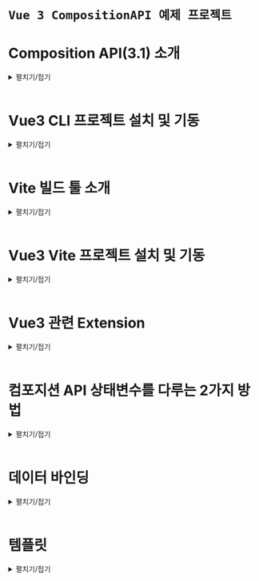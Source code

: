 # `Vue 3 CompositionAPI 예제 프로젝트`

# Composition API(3.1) 소개
<details>
<summary>펼치기/접기</summary>
<br>

## Composition API란?
기존 문법을 간결하게 다루게 해준다.  
vue 3.1 버전 이상에서 도입된 Composition API의 더욱 간소화된 문법을 소개한다.  
새로운 빌드 도구인 vite에서 기본 템플릿으로 제공하고 있다.  
공식 문서에서도 Composition API 사용을 권장하고 있다.  
주요 개선사항으로는 setup 기능으로 스크립트 작성 규칙을 단순화 시켰으며, 컴포넌트 관련 항목들, name, components 등 옵션등을 일일히 구분하지 않아도 된다.  
또한 export default 이하 데이터, 메소드, watch 등 또한 마찬가지로 따로 구분 필요 없이 한 곳에 작성 가능하다.  
상태 변수를 작성하는 문법이 변경되었으며, ref() 함수를 이용해 관리할 수 있다.  
라이프사이클 같은 경우도 함수로 작성하면 되며, onMounted로 이르만 변경되었다.

### 주요 개선 사항 정리
- setup 기능으로 스크립트 작성 규칙 단순화
- 옵션을 따로 구분할 필요 없이 한곳에서 작성
  - export default 이하 data, method, watch 등 구분 필요 없이 한곳에 작성 가능
- ref()로 상태변수 관리
- depfineProps로 prop 관리
### 실제 개선된 내용 코드 예시
- AS-IS
  ```vue
  <script>
    export default {
      name: 'AppComponent',
      data() {
        return {
          name: "APP",
          count: 0
        }
      },
      methods: {
        addCount() {
          count.value += 1;
        }
      },
      mounted() {
        console.log('mounted')
      },
    }
  </script>
  ```
- TO-BE
  ```vue
  <script setup>
    import { ref, onMounted } from 'vue';
    let name = ref('App');
    let count = ref(0);
    onMunted(() => {
      console.log('mounted')
    })
  </script>
  ```
</details>
<br>

# Vue3 CLI 프로젝트 설치 및 기동
<details>
<summary>펼치기/접기</summary>
<br>

## 필수 요소
- Node.js (LTS)
- IDE: VSC 등

## 터미널 
- vue/cli 설치 명령어 입력
  ```bash
  npm install -g @vue/cli
  ```
- Vue 프로젝트 생성
  ```bash
  vue create {프로젝트명}
  ```
- Vue 버전 선택 - 첫번째 Vue3 선택
  ```bash
  ? Please pic a preset: (Use arrow keys)
  > Default ( [Vue 3] babel, eslint)
    Default ( [Vue 2] babel, eslint)
    Manually select features
  ```
- 설치 완료 후 최종 터미널 통합 출력 내용
  ```bash
  Generating README.md...  

  Successfully Created project movie-info.  
  Get started with the following commands:  
  ```
- VSC 실행
  ```bash
  code .
  ```
- vue 프로젝트 node 개발서버 실행
  ```bash
  npm run serve
  ```
</details>
<br>

# Vite 빌드 툴 소개
<details>
<summary>펼치기/접기</summary>
<br>

Vue3로 넘어가면서 프로젝트를 만들고 빌드하던 기존 vue cli 대신 Vite를 사용할 수 있다.  
Vite는 FrontEnd 개발 툴로 Vue 뿐만 아니라 React등 다른 FrontEnd 개발 어디서든 사용이 가능하다.  
기존 Vue CLI와 마찬가지로 개발용 서버 기능과 배포를 위한 빌드 기능을 제공한다.  
Vite를 쓰는 이유는 배포를 위한 과정에서 코드를 통합하는 번들링 과정이 필요하며, 이때 기존과 다르게 `Naitve`(Naitve ESM based dev server) 방식으로 처리되어 구동 속도가 매우 빠르다.
![alt text](image.png)

</details>
<br>

# Vue3 Vite 프로젝트 설치 및 기동
<details>
<summary>펼치기/접기</summary>
<br>

## 필수 요소
- Node.js (LTS)
- IDE: VSC 등

## 터미널 
- 설치 명령어 입력
  ```bash
  vue create vite@latest
  ```
- 프로젝트명 입력
  ```bash
  √ Project name: ... vue-simple-basic
  ```
- framework 선택 : 2번째 vue 선택
  ```bash
  ? Select a framework: » - Use arrow-keys. Return to submit.
      Vanilla
  >   Vue
      React
      Preact
      Lit
      Svelte
      Solid
      Qwik
      Angular
      Others
  ```
- 사용 언어 선택
  ```bash
  ? Select a variant: » - Use arrow-keys. Return to submit.
      TypeScript
  >   JavaScript
      Official Vue Starter ↗
      Nuxt ↗
  ```

- 설치 완료 후 최종 터미널 통합 출력 내용
  ```bash
  PS C:\Programming\workspace_vs> npm create vite@latest
  Need to install the following packages:
    create-vite@6.2.0
  Ok to proceed? (y) y
  √ Project name: ... {프로젝트명}
  √ Select a framework: » Vue
  √ Select a variant: » JavaScript

  Scaffolding project in C:\Programming\workspace_vs\vue-simple-basic...

  Done. Now run:

    cd vue-simple-basic
    npm install
    npm run dev
  ```

- VSC 실행
  ```bash
  code .
  ```
- node module 패키지 설치
  ```bash
  npm install
  ```
- vue 프로젝트 node 개발서버 실행
  ```bash
  npm run dev
  ```
</details>
<br>

# Vue3 관련 Extension
<details>
<summary>펼치기/접기</summary>
<br>

- Volar (Vue Language Feature)
  - Vue
- Vue 3 snippets
  - hollowtree
</details>
<br>

# 컴포지션 API 상태변수를 다루는 2가지 방법
<details>
<summary>펼치기/접기</summary>
<br>

Vue3 Composition API를 사용할 때 상태변수를 다루는 2가지 방법이 있다.  
ref와 reactive가 있다.  

두개중 어떤것을 사용해야 할까?  
원시값에 해당하는 숫자, 문자열 등의 상태 변수를 만들기 위해서는 ref() 함수를 사용해야 하며, 객체를 만드는 경우는 ref 또는 reactive 모두 사용이 가능하다.  
ref의 경우는 숫자, 문자 타입을 자유롭게 담을 수 있으며 심지어 객체도 담을 수 있다.  

### ref
template 태그 영역에서는 변수 선언만으로 접근이 가능하다.  
그러나 script 태그 영역에서는 ref라는 객체 안에 은닉되어 있기 때문에 바로 접근할 수 없다.  
따라서 변수명 뒤에 value라는 속성을 통해 `변수명.value`와 같이 접근해야만 한다.  
변수명 뒤에 value라는 속성이 붙기 때문에 상태변수라는 것을 직관적으로 알 수 있는 장점이 있다.  

- ref 예제코드
  ```vue
  <script setup>
    import {reactive} from 'vue'
    const count = ref(0);
    const str = ref('hello');
    const obj = ref({name: 'YooHyeok'});

    console.log(count); // ref라는 객체 안에 은닉이 되어 있기 때문에 바로 접근할 수 없다.
    console.log(count.value); // 0 출력 - 항상 ref변수는 value라는 속성으로 접근해야 한다.
  </script>
  <template>
    <p>{{ count }}</p>
    <p>{{ str }}</p>
    <p>{{ obj.name }}</p>
  </template>
  ``` 

### reactive
ref변수와는 다르게 reactive는 바로 접근이 가능하다.
바로 접근이 가능하기 때문에 script 태그 영역에서 자바스크립트 순수 Object인지 Vue의 reactive에서 가져오는지 햇갈릴 수 있다.  

- reactive 예제코드
  ```vue
  <script setup>
    import {reactive} from 'vue'
    const reactiveObj = reactive({name: 'YooHyeok'});

    console.log(reactiveObj); // reactive는 바로 접근이 가능하다.
  </script>
  <template>
    <p>{{ reactiveObj.name }}</p>
  </template>
  ``` 

</details>
<br>

# 데이터 바인딩
<details>
<summary>펼치기/접기</summary>
<br>

데이터를 화면에 출력하는 것을 데이터 바인딩이라 하며, 데이터가 변경되었을 때 화면에 업데이트 되어야 한다.  
이런것들을 리액티브한 value값들 이라고 한다.  
Vue에서는 정적인 변수값과 리액티브한 변수값이 있을 수 있다.  

v-bind 디렉티브를 통한 데이터 바인딩으로 속성값이나, 텍스트노드 값들을 표시할 수 있다.  

특정 태그의 style등의 속성에 바인딩 하기 위해서는 v-bind를 통해 `v-bind:속성명="변수명"` 형태로 바인딩한다.  
텍스트노드의 경우 vue의 mustache 문법을 통해 `{{ 변수명 }}` 형태로 바인딩 한다.  
이는 vue2에서의 문법과 동일하다.  

vue2와의 차이점이라면 변수 선언이다.  
vue2에서는 정적 변수 선언시 export default {} 영역 바깥 상단에 변수를 선언해야 했다.  

## Vue2 예시코드
- components/Chapter02.vue
  ```vue
  <script>
    const myStyle = { color: 'red' } /* 정적 변수 */
    const title = "Chapter2" /* 정적 변수 */
    export default {
      name: "Chapter02"
    }    
  </script>
  <template>
    <h1 v-bind:style="myStyle"> <!-- style 속성에 바인딩 -->
      {{ title }} <!-- mustach 문법 활용 텍스트노드 바인딩 -->
    </h1>
  </template>
  ```

## Vue3 예시코드
- components/Chapter02.vue
  ```vue
  <script setup>
    import { ref } from 'vue';
    const myStyle = { color: 'red' } /* 정적 변수 */
    const title = "Chapter2" /* 정적 변수 */
  </script>
  <template>
    <h1 v-bind:style="myStyle"> <!-- style 속성에 바인딩 -->
      {{ title }} <!-- mustach 문법 활용 텍스트노드 바인딩 -->
    </h1>
  </template>
  ```
</details>
<br>

# 템플릿
<details>
<summary>펼치기/접기</summary>
<br>

</details>
<br>